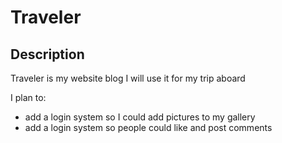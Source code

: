 # Traveler

## Description
Traveler is my website blog
I will use it for my trip aboard

I plan to:
 - add a login system so I could add pictures to my gallery
 - add a login system so people could like and post comments